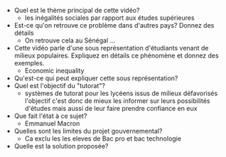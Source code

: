 -   Quel est le thème principal de cette vidéo?  
	- les inégalités sociales par rapport aux études supérieures
-   Est-ce qu'on retrouve ce problème dans d'autres pays? Donnez des détails  
	- On retrouve cela au Sénégal …
-   Cette vidéo parle d'une sous représentation d'étudiants venant de milieux populaires. Expliquez en détails ce phénomène et donnez des exemples.  
	- Economic inequality 
-   Qu'est-ce qui peut expliquer cette sous représentation?
-   Quel est l'objectif du "tutorat"?  
	- systèmes de tutorat pour les lycéens issus de milieux défavorisés l'objectif c'est donc de mieux les informer sur leurs possibilités d'études mais aussi de leur faire prendre confiance en eux
-   Que fait l'état à ce sujet?
	- Emmanuel Macron
-   Quelles sont les limites du projet gouvernemental?
	- Ca exclu les les eleves de Bac pro et bac technologie
-   Quelle est la solution proposée?